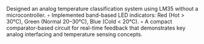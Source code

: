  Designed an analog temperature classification system using LM35 without a microcontroller.
◦ Implemented band-based LED indicators: Red (Hot > 30°C), Green (Normal 20–30°C), Blue (Cold < 20°C).
◦ A compact comparator-based circuit for real-time feedback that demonstrates key analog interfacing and temperature sensing concepts.
